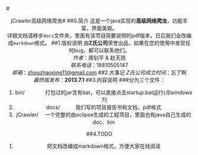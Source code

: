 #<center>jCrawler高级网络爬虫#
##0.简介
这是一个java实现的**高级网络爬虫**，功能丰富，界面美观。  
详细文档请移步`docs`文件夹，里面有该项目简要说明的pdf版本，日后我们会改编成`markdown`格式。
##1.版权说明
由**Z氏公司**荣誉出品，如果在您的使用中发现任何bug，都可以联系他们。  
*作者*：周钊平 & 赵天雨  
*联系电话*：18810505147  
*邮箱*：zhouzhaoping11@gmail.com
##2.大事记
*Z氏公司成立时间*：忘了啊   
*最终版发布*：**2013.7.1**
##3.内容说明
###分为三个文件：
1. bin/　　　　打包过的jar含有bat，可以直接点击startup.bat运行(*在windows下*)
2. docs/　　　我们写的项目报告书和文档，pdf格式
3. jCrawler/ 　一个完整的由eclipse生成的工程项目，里面也有java自己生成的doc、bin

##4.TODO
1. 把文档改编成markdown格式，方便大家在线阅读
